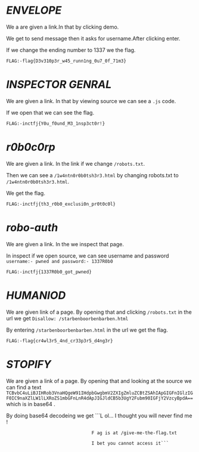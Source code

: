 # ***ENVELOPE***

We a are given a link.In that by clicking demo.

We get to send message then it asks for username.After clicking enter.

If we change the ending number to 1337 we the flag.

```FLAG:-flag{D3v310p3r_w45_runn1ng_0u7_0f_71m3}```

# ***INSPECTOR GENRAL***

We are given a link. In that by viewing source we can see a `.js` code.

If we open that we can see the flag.

```FLAG:-inctfj{Y0u_f0und_M3_1nsp3ct0r!}```

# ***r0b0c0rp***

We are given a link. In the link if we change ```/robots.txt```.

Then we can see a ```/1w4ntn0r0b0tsh3r3.html``` by changing robots.txt to ```/1w4ntn0r0b0tsh3r3.html```.

We get the flag.

```FLAG:-inctfj{th3_r0b0_exclusi0n_pr0t0c0l}```

# ***robo-auth***

We are given a link. In the we inspect that page.

In inspect if we open source, we can see username and password
```username:- pwned and password:- 1337R0b0```

```FLAG:-inctfj{1337R0b0_got_pwned}```

# ***HUMANIOD***

We are given link of a page. By opening that and clicking ``/robots.txt`` in the url we get ``Disallow: /starbenboorbenbarben.html``

By entering ``/starbenboorbenbarben.html`` in the url we get the flag.

```FLAG:-flag{cr4wl3r5_4nd_cr33p3r5_d4ng3r}```

# ***STOPIFY***

We are given a link of a page. By opening that and looking at the source we can find a text ``TCBvbC4uLiBJIHRob3VnaHQgeW91IHdpbGwgbmV2ZXIgZmluZCBtZSAhIApGIGFnIGlzIGF0IC9naXZlLW1lLXRoZS1mbGFnLnR4dApJIGJldCB5b3UgY2Fubm90IGFjY2VzcyBpdA==`` which is in base64 .

By doing base64 decodeing we get ```L ol... I thought you will never find me ! 
                                    
                                    F ag is at /give-me-the-flag.txt
                                    
                                    I bet you cannot access it```
        
